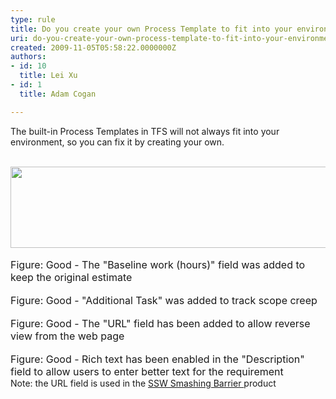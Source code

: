 ```yaml
---
type: rule
title: Do you create your own Process Template to fit into your environment?
uri: do-you-create-your-own-process-template-to-fit-into-your-environment
created: 2009-11-05T05:58:22.0000000Z
authors:
- id: 10
  title: Lei Xu
- id: 1
  title: Adam Cogan

---
```




<span class='intro'> The built-in Process Templates in TFS will not always fit into your environment, so you&#160;can fix it by creating your own. <br>
<br>
 </span>


  <img width="592" height="130" class="ms-rteCustom-ImageArea" src="/Management/RulestoBetterWorkItems/PublishingImages/SSWAgile-Baseline-1.jpg" alt="" />&#160;<br>
<font class="ms-rteCustom-FigureGood" size="+0">Figure&#58; Good - The &quot;Baseline work (hours)&quot; field was added to keep the original estimate</font><br>
<br>
<img class="ms-rteCustom-ImageArea" src="/Management/RulestoBetterWorkItems/PublishingImages/SSWAgile-Additional.jpg" alt="" /><br>
<font class="ms-rteCustom-FigureGood" size="+0">Figure&#58; Good - &quot;Additional Task&quot; was added to track scope creep</font><br>
<br>
<img class="ms-rteCustom-ImageArea" src="/Management/RulestoBetterWorkItems/PublishingImages/SSWAgile-URL.jpg" alt="" /><br>
<font class="ms-rteCustom-FigureGood" size="+0">Figure&#58; Good -&#160;The &quot;URL&quot; field has been added to allow reverse view from the web page</font><br>
<br>
<img class="ms-rteCustom-ImageArea" src="/Management/RulestoBetterWorkItems/PublishingImages/SSWAgile-RichText.jpg" alt="" /><br>
<font class="ms-rteCustom-FigureGood" size="+0">Figure&#58; Good - Rich text has been enabled in the &quot;Description&quot; field to allow users to enter better text for the requirement</font><br>
Note&#58; the URL field is used in the  <a href="http&#58;//sharepoint.ssw.com.au/Products/TFSSmashingBarrier/Default.aspx">SSW Smashing Barrier </a>product<br>
<br>
<br>
<br>
<br>



